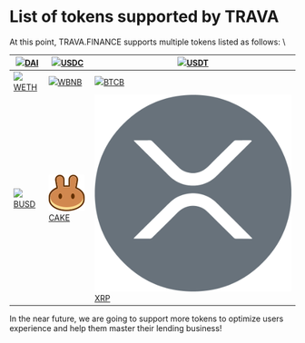 # List of tokens supported by TRAVA

At this point, TRAVA.FINANCE supports multiple tokens listed as follows: \


| ![](https://lh6.googleusercontent.com/BlGIr48zy-oKb1Z4kogq2G23GzC-4abG9\_bfcu2Lo1oBX8JxS87S5KAnaTFJIM6MWmfsGOPTOYN43bVIRuGlDSkXjPcLekH57cxvC72K2s35GH8QdRXkkNcJUFI-8WSS6WJ4AUY=s0)[DAI](https://bscscan.com/token/0x1af3f329e8be154074d8769d1ffa4ee058b1dbc3)     | ![](https://lh5.googleusercontent.com/KBpORzcGKeYa6iPmcs2tfCQmcXjSd8FLM4WlQxIhABPsjjxrVD\_DeKhxzdyNvepfILQAnvkbtS6DHEhPXEKGwDzVsHQxQuyOZF4zNemp56oIuQHL7E9ORRK-DKRXiaZffDVeT0g=s0)[USDC](https://bscscan.com/token/0x8ac76a51cc950d9822d68b83fe1ad97b32cd580d)  | ![](https://lh6.googleusercontent.com/5rmLOC-tUjjYRN3HMDLDRXwtennjZBSIOXDDyElMjdJ70Kz5NjnMbV5DKrjX31UkTK-iXPRNOCWgRZzpNaGnambAayXjZUryNS7ovEjbB0sG3vCSiIC\_LMcqOzovrYVm9Y0kctk=s0)[USDT](https://bscscan.com/token/0x55d398326f99059ff775485246999027b3197955)   |
| ----------------------------------------------------------------------------------------------------------------------------------------------------------------------------------------------------------------------------------------------------------------- | --------------------------------------------------------------------------------------------------------------------------------------------------------------------------------------------------------------------------------------------------------------- | ---------------------------------------------------------------------------------------------------------------------------------------------------------------------------------------------------------------------------------------------------------------- |
| ![](https://lh3.googleusercontent.com/ryXOxVRLZTc2YfXoIHZ44uxZduizrrQfev\_rsGnMNNtGUmdUYYlBvfgYe14wMNg4GScjSRMShcVwLIJtjm8PH9CQFWda4KfgH\_ogOW1KQyZz9E\_gBaNE23S\_35AqW0v1HJ0ijRw=s0)[WETH](https://bscscan.com/token/0x2170ed0880ac9a755fd29b2688956bd959f933f8) | ![](https://lh4.googleusercontent.com/2ltWT7O4FoP7IlmDLb\_4FW84CwgZCdkoA1E9QBOLx-tY-ksHDCPFBvVurC2wlmjw7836\_biyvbBG1oT4JsQgcfP9s2xKsJ-uIP7Kps2W9-Ghn0iXVgh5WEVUCM25RiZwO7-1eas=s0)[WBNB](https://bscscan.com/token/0xbb4CdB9CBd36B01bD1cBaEBF2De08d9173bc095c) | ![](https://lh4.googleusercontent.com/04-mYhWhX7GxcTqtxpYw0KT\_Q7fzkTJCuImIb4adW1I0R7KI8QP1NAhAASlV2BpaBonAYDYCFdIcVAhJsDRXeMWX3OCDlDb-Ieox82Yu7g6i23htP8\_o\_9iTgfcMKTOmPiW3Zcs=s0)[BTCB](https://bscscan.com/token/0x7130d2a12b9bcbfae4f2634d864a1ee1ce3ead9c) |
| ![](https://lh6.googleusercontent.com/xavpVhcq682ZTapkI9hn7wCRPlcOLX5DHd7nj3dpzEi1nm7yDd1vih29CSYNEaQWVe03keaVU0ORvxXJ0HU2S-EL5B6VJlhNNkDAfxtxypkKGvVsqo2NV-DEjLsXQ07NK56BWyY=s0)[BUSD](https://bscscan.com/token/0xe9e7cea3dedca5984780bafc599bd69add087d56)     | ![](.gitbook/assets/cake.svg) [CAKE](https://bscscan.com/token/0x0E09FaBB73Bd3Ade0a17ECC321fD13a19e81cE82)                                                                                                                                                      | ![](.gitbook/assets/xrp-logo.png) [XRP](https://bscscan.com/token/0x1D2F0da169ceB9fC7B3144628dB156f3F6c60dBE)                                                                                                                                                    |

In the near future, we are going to support more tokens to optimize users experience and help them master their lending business!

